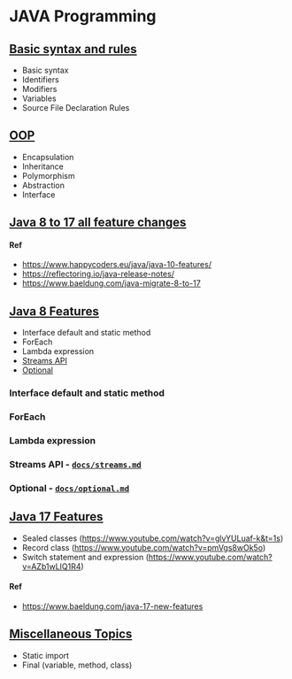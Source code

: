 # JAVA Programming

## [Basic syntax and rules](docs/syntax.md)
- Basic syntax
- Identifiers
- Modifiers
- Variables
- Source File Declaration Rules


## [OOP]()
- Encapsulation
- Inheritance
- Polymorphism
- Abstraction
- Interface

## [Java 8 to 17 all feature changes]()
#### Ref 
- https://www.happycoders.eu/java/java-10-features/
- https://reflectoring.io/java-release-notes/
- https://www.baeldung.com/java-migrate-8-to-17


## [Java 8 Features]()
- Interface default and static method
- ForEach
- Lambda expression
- [Streams API](docs/streams.md)
- [Optional](docs/optional.md)


### Interface default and static method

### ForEach

### Lambda expression

### Streams API - [`docs/streams.md`](docs/streams.md)

### Optional - [`docs/optional.md`](docs/optional.md)

## [Java 17 Features]()
- Sealed classes (https://www.youtube.com/watch?v=glvYULuaf-k&t=1s)
- Record class (https://www.youtube.com/watch?v=pmVgs8wOk5o)
- Switch statement and expression (https://www.youtube.com/watch?v=AZb1wLIQ1R4)

#### Ref
- https://www.baeldung.com/java-17-new-features


## [Miscellaneous Topics](docs/miscellaneous.md)
- Static import
- Final (variable, method, class)